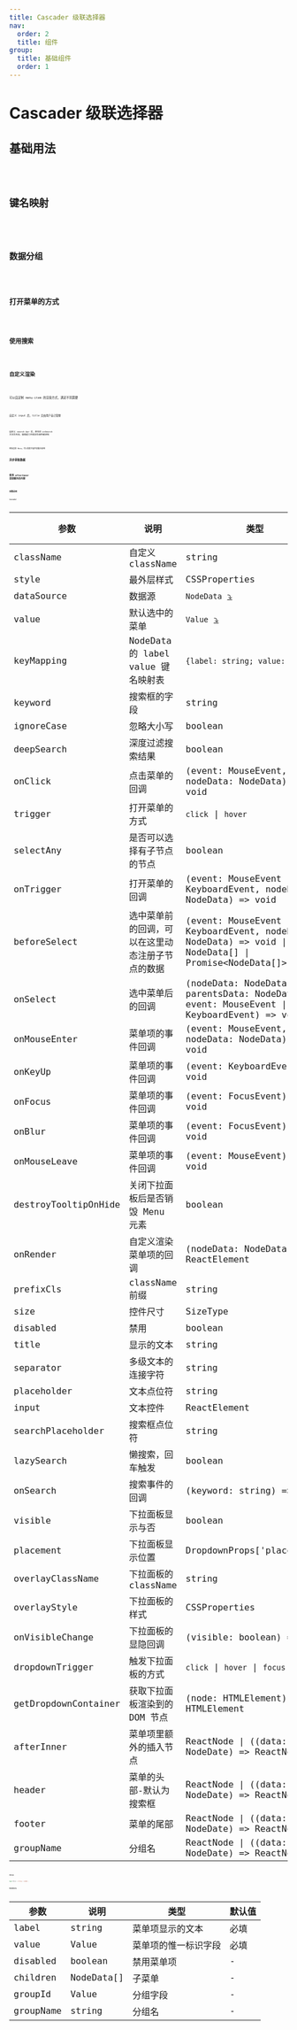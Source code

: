 ```yaml
---
title: Cascader 级联选择器
nav:
  order: 2
  title: 组件
group:
  title: 基础组件
  order: 1
---
```


# Cascader 级联选择器

## 基础用法

<code src='./demo/basic.tsx' title='基础用法' desc="可以试试用 `Tab` 和 方向键来控制，用空格或回车键来选择，`Esc`来关闭下拉面板" />

## 键名映射

<code src='./demo/key-mapping.tsx' title='键名映射' />

## 数据分组

<code src='./demo/group.tsx' title='数据分组' />

## 打开菜单的方式

<code src='./demo/triggers.tsx' title='用 click 来打开菜单' />

## 使用搜索

<code src='./demo/search.tsx' title='使用搜索' />

## 自定义渲染

<code src='./demo/custom-render.tsx' title='自定义渲染' />

可以自定制 menu-item 的渲染方式，满足不同需要

<code src='./demo/custom-input.tsx' title='自定义 input' />

自定义 input 后，title 交由用户自己管理

<code src='./demo/custom-search-bar.tsx' title='自定义 search-bar' />

自定义 search-bar 后，原生的 onSearch 方法将失效，搜索能力完成交给使用者定制

<code src='./demo/menu.tsx' title='单独渲染 menu' />

单独渲染 Menu，可以和其它组件如配合使用

## 异步获取数据

<code src='./demo/async-child-data.tsx' title='异步获取数据' />

## 使用 afterInner 渲染额外的内容

<code src='./demo/after-inner.tsx' title='在菜单外再渲染一个提示页' />

## 参数说明

### Cascader

| 参数                 | 说明                                             | 类型                                                                                                  | 默认值  |
| -------------------- | ------------------------------------------------ | ----------------------------------------------------------------------------------------------------- | ------- |
| className            | 自定义 className                                 | string                                                                                                | -       |
| style                | 最外层样式                                       | CSSProperties                                                                                         | -       |
| dataSource           | 数据源                                           | `NodeData` [⤵️](#NodeData)                                                                            | -       |
| value                | 默认选中的菜单                                   | `Value` [⤵️](#Value)                                                                                  | -       |
| keyMapping           | NodeData 的 label value 键名映射表               | `{label: string; value: string}`                                                                      | -       |
| keyword              | 搜索框的字段                                     | string                                                                                                | -       |
| ignoreCase           | 忽略大小写                                       | boolean                                                                                               | -       |
| deepSearch           | 深度过滤搜索结果                                 | boolean                                                                                               | -       |
| onClick              | 点击菜单的回调                                   | (event: MouseEvent, nodeData: NodeData) => void                                                       | -       |
| trigger              | 打开菜单的方式                                   | `click` \| `hover`                                                                                    | `hover` |
| selectAny            | 是否可以选择有子节点的节点                       | boolean                                                                                               | -       |
| onTrigger            | 打开菜单的回调                                   | (event: MouseEvent \| KeyboardEvent, nodeData: NodeData) => void                                      | -       |
| beforeSelect         | 选中菜单前的回调，可以在这里动态注册子节点的数据 | (event: MouseEvent \| KeyboardEvent, nodeData: NodeData) => void \| NodeData[] \| Promise<NodeData[]> | -       |
| onSelect             | 选中菜单后的回调                                 | (nodeData: NodeData, parentsData: NodeData[], event: MouseEvent \| KeyboardEvent) => void             | -       |
| onMouseEnter         | 菜单项的事件回调                                 | (event: MouseEvent, nodeData: NodeData) => void                                                       | -       |
| onKeyUp              | 菜单项的事件回调                                 | (event: KeyboardEvent) => void                                                                        | -       |
| onFocus              | 菜单项的事件回调                                 | (event: FocusEvent) => void                                                                           | -       |
| onBlur               | 菜单项的事件回调                                 | (event: FocusEvent) => void                                                                           | -       |
| onMouseLeave         | 菜单项的事件回调                                 | (event: MouseEvent) => void                                                                           | -       |
| destroyTooltipOnHide | 关闭下拉面板后是否销毁 Menu 元素                 | boolean                                                                                               | `true`  |
| onRender             | 自定义渲染菜单项的回调                           | (nodeData: NodeData) => ReactElement                                                                  | -       |
| prefixCls            | className 前缀                                   | string                                                                                                | -       |
| size                 | 控件尺寸                                         | SizeType                                                                                              | -       |
| disabled             | 禁用                                             | boolean                                                                                               | -       |
| title                | 显示的文本                                       | string                                                                                                | -       |
| separator            | 多级文本的连接字符                               | string                                                                                                | `/`     |
| placeholder          | 文本点位符                                       | string                                                                                                | -       |
| input                | 文本控件                                         | ReactElement                                                                                          | -       |
| searchPlaceholder    | 搜索框点位符                                     | string                                                                                                | -       |
| lazySearch           | 懒搜索，回车触发                                 | boolean                                                                                               | -       |
| onSearch             | 搜索事件的回调                                   | (keyword: string) => void                                                                             | -       |
| visible              | 下拉面板显示与否                                 | boolean                                                                                               | -       |
| placement            | 下拉面板显示位置                                 | DropdownProps['placement']                                                                            | -       |
| overlayClassName     | 下拉面板的 className                             | string                                                                                                | -       |
| overlayStyle         | 下拉面板的样式                                   | CSSProperties                                                                                         | -       |
| onVisibleChange      | 下拉面板的显隐回调                               | (visible: boolean) => void                                                                            | -       |
| dropdownTrigger      | 触发下拉面板的方式                               | `click` \| `hover` \| `focus`                                                                         | `click` |
| getDropdownContainer | 获取下拉面板渲染到的 DOM 节点                    | (node: HTMLElement) => HTMLElement                                                                    | -       |
| afterInner           | 菜单项里额外的插入节点                           | ReactNode \| ((data: NodeDate) => ReactNode)                                                          | -       |
| header               | 菜单的头部-默认为搜索框                          | ReactNode \| ((data: NodeDate) => ReactNode)                                                          | -       |
| footer               | 菜单的尾部                                       | ReactNode \| ((data: NodeDate) => ReactNode)                                                          | -       |
| groupName            | 分组名                                           | ReactNode \| ((data: NodeDate) => ReactNode)                                                          | -       |

### Value

```ts
type Value = string | number;
```

### NodeData

| 参数      | 说明       | 类型                 | 默认值 |
| --------- | ---------- | -------------------- | ------ |
| label     | string     | 菜单项显示的文本     | 必填   |
| value     | Value      | 菜单项的惟一标识字段 | 必填   |
| disabled  | boolean    | 禁用菜单项           | -      |
| children  | NodeData[] | 子菜单               | -      |
| groupId   | Value      | 分组字段             | -      |
| groupName | string     | 分组名               | -      |
